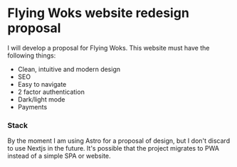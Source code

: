 # Flying Woks website redesign proposal

I will develop a proposal for Flying Woks. This website must have the following things:

- Clean, intuitive and modern design
- SEO
- Easy to navigate
- 2 factor authentication
- Dark/light mode
- Payments

### Stack
By the moment I am using Astro for a proposal of design, but I don't discard to use Nextjs in the future. It's possible that the project migrates to PWA instead of a simple SPA or website.